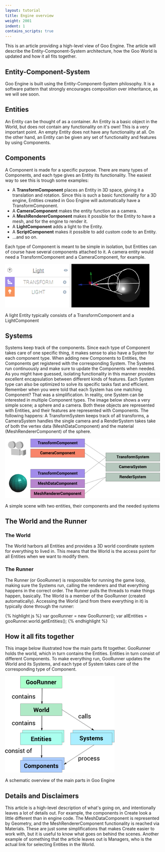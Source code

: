 ```yaml
---
layout: tutorial
title: Engine overview
weight: 2001
indent: 1
contains_scripts: true
---
```

This is an article providing a high-level view of Goo Engine. The article will describe the Entity-Component-System architecture, how the Goo World is updated and how it all fits together.

## Entity-Component-System

Goo Engine is built using the Entity-Component-System philosophy. It is a software pattern that strongly encourages composition over inheritance, as we will see soon.

## Entities

An Entity can be thought of as a container. An Entity is a basic object in the World, but does not contain any functionality on it's own! This is a very important point. An empty Entity does not have any functionality at all. On the other hand, an Entity can be given any set of functionality and features by using Components.

## Components

A Component is made for a specific purpose. There are many types of Components, and each type gives an Entity its functionality. The easiest way to see this is trough some examples:

*   A **TransformComponent** places an Entity in 3D space, giving it a translation and rotation. Since this is such a basic functionality for a 3D engine, Entities created in Goo Engine will automatically have a TransformComponent.
*   A **CameraComponent** makes the entity function as a camera.
*   A **MeshRendererComponent** makes it possible for the Entity to have a mesh, and for the engine to render it.
*   A **LightComponent** adds a light to the Entity.
*   A **ScriptComponent** makes it possible to add custom code to an Entity.
*   ...and so on.

Each type of Component is meant to be simple in isolation, but Entities can of course have several components attached to it. A camera entity would need a TransformComponent and a CameraComponent, for example.

![light](light1.png)

A light Entity typically consists of a TransformComponent and a LightComponent  

## Systems

Systems keep track of the components. Since each type of Component takes care of one specific thing, it makes sense to also have a System for each component type. When adding new Components to Entities, the Components get registered with the corresponding System. The Systems run continuously and make sure to update the Components when needed. As you might have guessed, isolating functionality in this manner provides excellent encapsulation between different kinds of features. Each System type can also be optimized to solve its specific tasks fast and efficient. Remember when you were told that each System has one matching Component? That was a simplification. In reality, one System can be interested in multiple Component types. The image below shows a very simple scene; a sphere and a camera. Both these objects are represented with Entities, and their features are represented with Components. The following happens: A TransformSystem keeps track of all transforms, a CameraSystem handles the single camera and a RenderSystem takes take of both the vertex data (MeshDataComponent) and the material (MeshRendererComponent) of the sphere.

![graph2](graph21.png)

A simple scene with two entities, their components and the needed systems

## The World and the Runner

### The World

The World harbors all Entities and provides a 3D world coordinate system for everything to lived in. This means that the World is the access point for all Entities when we want to modify them.

### The Runner

The Runner (or GooRunner) is responsible for running the game loop, making sure the Systems run, calling the renderers and that everything happens in the correct order. The Runner pulls the threads to make things happen, basically. The World is a member of the GooRunner (created automatically). Accessing the World (and from there everything in it) is typically done through the runner:

{% highlight js %}
var gooRunner = new GooRunner();
var allEntities = gooRunner.world.getEntities();
{% endhighlight %}

## How it all fits together

This image below illustrated how the main parts fit together. GooRunner holds the world, which in turn contains the Entities. Entities in turn consist of different Components. To make everything run, GooRunner updates the World and its Systems, and each type of System takes care of the corresponding type of Component.

![graph1](graph11.png)

A schematic overview of the main parts in Goo Engine

## Details and Disclaimers

This article is a high-level description of what's going on, and intentionally leaves a lot of details out. For example, the components in Create look a little different than in engine code. The MeshDataComponent is represented by Geometry, and the MeshRendererComponent functionality is reached via Materials. These are just some simplifications that makes Create easier to work with, but it is useful to know what goes on behind the scenes. Another example of something that the article leaves out is Managers, who is the actual link for selecting Entities in the World.